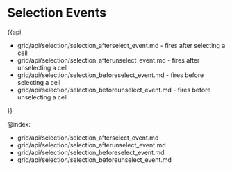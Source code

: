 Selection Events
=========

{{api

- grid/api/selection/selection_afterselect_event.md - fires after selecting a cell
- grid/api/selection/selection_afterunselect_event.md - fires after unselecting a cell
- grid/api/selection/selection_beforeselect_event.md - fires before selecting a cell
- grid/api/selection/selection_beforeunselect_event.md - fires before unselecting a cell

}}

@index:
- grid/api/selection/selection_afterselect_event.md
- grid/api/selection/selection_afterunselect_event.md
- grid/api/selection/selection_beforeselect_event.md
- grid/api/selection/selection_beforeunselect_event.md
